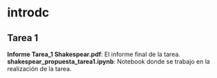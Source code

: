 # introdc

## Tarea 1

**Informe Tarea_1 Shakespear.pdf**: El informe final de la tarea.  
**shakespear_propuesta_tarea1.ipynb**: Notebook donde se trabajo en la realización de la tarea.  
